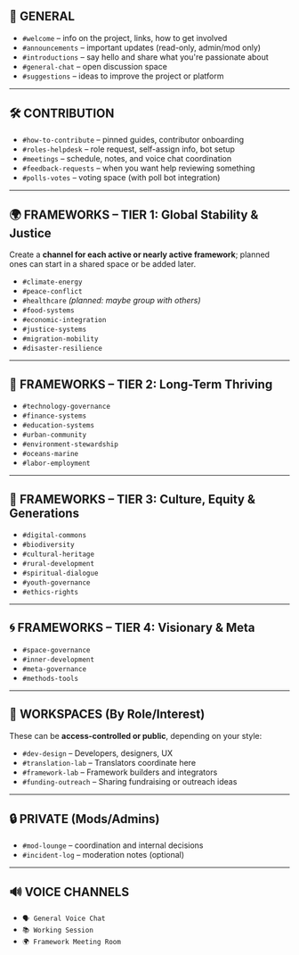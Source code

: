## 🧭 **GENERAL**

* `#welcome` – info on the project, links, how to get involved
* `#announcements` – important updates (read-only, admin/mod only)
* `#introductions` – say hello and share what you're passionate about
* `#general-chat` – open discussion space
* `#suggestions` – ideas to improve the project or platform

---

## 🛠️ **CONTRIBUTION**

* `#how-to-contribute` – pinned guides, contributor onboarding
* `#roles-helpdesk` – role request, self-assign info, bot setup
* `#meetings` – schedule, notes, and voice chat coordination
* `#feedback-requests` – when you want help reviewing something
* `#polls-votes` – voting space (with poll bot integration)

---

## 🌍 **FRAMEWORKS – TIER 1: Global Stability & Justice**

Create a **channel for each active or nearly active framework**; planned ones can start in a shared space or be added later.

* `#climate-energy`
* `#peace-conflict`
* `#healthcare` *(planned: maybe group with others)*
* `#food-systems`
* `#economic-integration`
* `#justice-systems`
* `#migration-mobility`
* `#disaster-resilience`

---

## 🔄 **FRAMEWORKS – TIER 2: Long-Term Thriving**

* `#technology-governance`
* `#finance-systems`
* `#education-systems`
* `#urban-community`
* `#environment-stewardship`
* `#oceans-marine`
* `#labor-employment`

---

## 🧬 **FRAMEWORKS – TIER 3: Culture, Equity & Generations**

* `#digital-commons`
* `#biodiversity`
* `#cultural-heritage`
* `#rural-development`
* `#spiritual-dialogue`
* `#youth-governance`
* `#ethics-rights`

---

## 🌀 **FRAMEWORKS – TIER 4: Visionary & Meta**

* `#space-governance`
* `#inner-development`
* `#meta-governance`
* `#methods-tools`

---

## 🤝 **WORKSPACES (By Role/Interest)**

These can be **access-controlled or public**, depending on your style:

* `#dev-design` – Developers, designers, UX
* `#translation-lab` – Translators coordinate here
* `#framework-lab` – Framework builders and integrators
* `#funding-outreach` – Sharing fundraising or outreach ideas

---

## 🔒 **PRIVATE (Mods/Admins)**

* `#mod-lounge` – coordination and internal decisions
* `#incident-log` – moderation notes (optional)

---

## 🔊 **VOICE CHANNELS**

* `🗣️ General Voice Chat`
* `📚 Working Session`
* `🌍 Framework Meeting Room`

